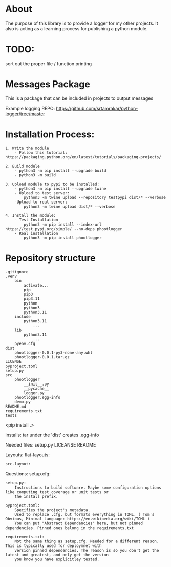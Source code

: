# About
The purpose of this library is to provide a logger for my other projects. It also
is acting as a learning process for publishing a python module.

# TODO:
sort out the proper file / function printing

# Messages Package
This is a package that can be included in projects to output messages

Example logging REPO: https://github.com/srtamrakar/python-logger/tree/master


# Installation Process:
    1. Write the module
        - Follow this tutorial: https://packaging.python.org/en/latest/tutorials/packaging-projects/

    2. Build module
        - python3 -m pip install --upgrade build
        - python3 -m build

    3. Upload module to pypi to be installed:
        - python3 -m pip install --upgrade twine
        - Upload to test server:
            python3 -m twine upload --repository testpypi dist/* --verbose
        -Upload to real server:
            python3 -m twine upload dist/* --verbose

    4. Install the module:
        - Test Installation
            python3 -m pip install --index-url https://test.pypi.org/simple/ --no-deps phootlogger
        - Real installation
            python3 -m pip install phootlogger



# Repository structure
    .gitignore
    .venv
        bin
            activate...
            pip
            pip3
            pip3.11
            python
            python3
            python3.11
        include
            python3.11
                ...
        lib
            python3.11
                ...
        pyenv.cfg
    dist
        phootlogger-0.0.1-py3-none-any.whl
        phootlogger-0.0.1.tar.gz
    LICENSE
    pyproject.toml
    setup.py
    src
        phootlogger
            __init__.py
            __pycache__
            logger.py
        phootlogger.egg-info
        demo.py
    README.md
    requirements.txt
    tests



<pip install .>

installs:
    tar under the 'dist'
    creates .egg-info

Needed files:
    setup.py
    LICEANSE
    README


Layouts:
    flat-layouts:

    src-layout:



Questions:
    setup.cfg:
        

    setup.py:
        Instructions to build software. Maybe some configuration options like computing test coverage or unit tests or
        the install prefix.

    pyproject.toml:
        Specifies the project's metadata.
        Used to replace .cfg, but formats everything in TOML. ( Tom's Obvious, Minimal Language: https://en.wikipedia.org/wiki/TOML )
        You can put "Abstract Dependancies" here, but not pinned dependencies. Pinned ones belong in the requirements.txt

    requirements.txt:
        Not the same thing as setup.cfg. Needed for a different reason. This is typically used for deploymnet with
        version pinned dependencies. The reason is so you don't get the latest and greatest, and only get the version
        you know you have explicitley tested.
